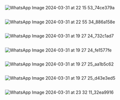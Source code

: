 
##
![WhatsApp Image 2024-03-31 at 22 15 53_74ce379a](https://github.com/sbme-tutorials/final_project-database_s23_icu16/assets/137138481/67021784-63a2-4da6-8c74-3e56c5bdcd11)

##
![WhatsApp Image 2024-03-31 at 22 55 34_886a158e](https://github.com/sbme-tutorials/final_project-database_s23_icu16/assets/137138481/df7eb0a8-3408-4b0b-a323-af6ba9696e00)

##
![WhatsApp Image 2024-03-31 at 19 27 24_732c1ad7](https://github.com/sbme-tutorials/final_project-database_s23_icu16/assets/137138481/a2a44094-f1ca-426f-b12a-3cf688917bd6)

##
![WhatsApp Image 2024-03-31 at 19 27 24_fe1577fe](https://github.com/sbme-tutorials/final_project-database_s23_icu16/assets/137138481/476b02cb-04aa-425c-a2fc-e7b2a8c78032)

##
![WhatsApp Image 2024-03-31 at 19 27 25_aa1b5c62](https://github.com/sbme-tutorials/final_project-database_s23_icu16/assets/137138481/318a0127-dd4d-44be-90e2-f39fc6cc466e)

##
![WhatsApp Image 2024-03-31 at 19 27 25_d43e3ed5](https://github.com/sbme-tutorials/final_project-database_s23_icu16/assets/137138481/acbc24c3-d423-4527-84d3-aa277ada9f89)


##

![WhatsApp Image 2024-03-31 at 23 32 11_32ea9916](https://github.com/sbme-tutorials/final_project-database_s23_icu16/assets/137138481/59f17fad-9889-46cb-8bf9-704673b65aae)

##


